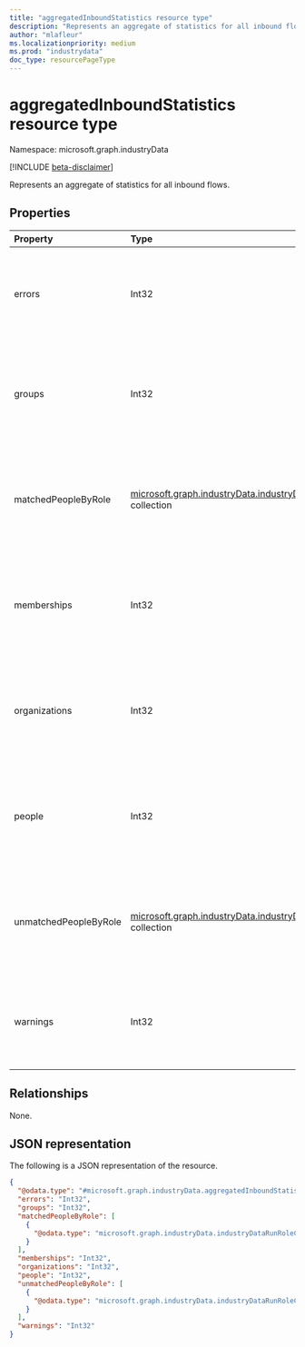 ```yaml
---
title: "aggregatedInboundStatistics resource type"
description: "Represents an aggregate of statistics for all inbound flows."
author: "mlafleur"
ms.localizationpriority: medium
ms.prod: "industrydata"
doc_type: resourcePageType
---
```


# aggregatedInboundStatistics resource type

Namespace: microsoft.graph.industryData

[!INCLUDE [beta-disclaimer](../../includes/beta-disclaimer.md)]

Represents an aggregate of statistics for all inbound flows.

## Properties

| Property              | Type                                                                                                                                  | Description                                                               |
| :-------------------- | :------------------------------------------------------------------------------------------------------------------------------------ | :------------------------------------------------------------------------ |
| errors                | Int32                                                                                                                                 | The aggregate count of errors encountered by activities during this run.      |
| groups                | Int32                                                                                                                                 | The aggregate count of active inbound groups processed during the run.        |
| matchedPeopleByRole   | [microsoft.graph.industryData.industryDataRunRoleCountMetric](../resources/industrydata-industrydatarunrolecountmetric.md) collection | The aggregate count of active people matched to an Azure Active Directory user, by role.         |
| memberships           | Int32                                                                                                                                 | The aggregate count of active inbound memberships processed during the run.   |
| organizations         | Int32                                                                                                                                 | The aggregate count of active inbound organizations processed during the run. |
| people                | Int32                                                                                                                                 | The aggregate count of active inbound people processed during the run.        |
| unmatchedPeopleByRole | [microsoft.graph.industryData.industryDataRunRoleCountMetric](../resources/industrydata-industrydatarunrolecountmetric.md) collection | The aggregate count of active people not matched to an Azure Active Directory user, by role.     |
| warnings              | Int32                                                                                                                                 | The aggregate count of warnings generated by activities during this run.         |

## Relationships

None.

## JSON representation

The following is a JSON representation of the resource.

<!-- {
  "blockType": "resource",
  "@odata.type": "microsoft.graph.industryData.aggregatedInboundStatistics"
}
-->

```json
{
  "@odata.type": "#microsoft.graph.industryData.aggregatedInboundStatistics",
  "errors": "Int32",
  "groups": "Int32",
  "matchedPeopleByRole": [
    {
      "@odata.type": "microsoft.graph.industryData.industryDataRunRoleCountMetric"
    }
  ],
  "memberships": "Int32",
  "organizations": "Int32",
  "people": "Int32",
  "unmatchedPeopleByRole": [
    {
      "@odata.type": "microsoft.graph.industryData.industryDataRunRoleCountMetric"
    }
  ],
  "warnings": "Int32"
}
```

